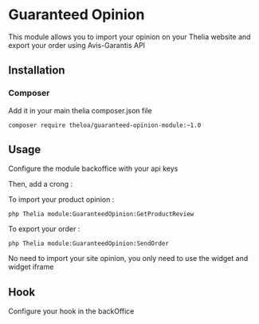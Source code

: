 # Guaranteed Opinion

This module allows you to import your opinion on your Thelia website and export your order using Avis-Garantis API

## Installation

### Composer

Add it in your main thelia composer.json file

```
composer require theloa/guaranteed-opinion-module:~1.0
```

## Usage

Configure the module backoffice with your api keys

Then, add a crong :

To import your product opinion :
```
php Thelia module:GuaranteedOpinion:GetProductReview
```

To export your order :
```
php Thelia module:GuaranteedOpinion:SendOrder
```

No need to import your site opinion, you only need to use the widget and widget iframe

## Hook

Configure your hook in the backOffice
